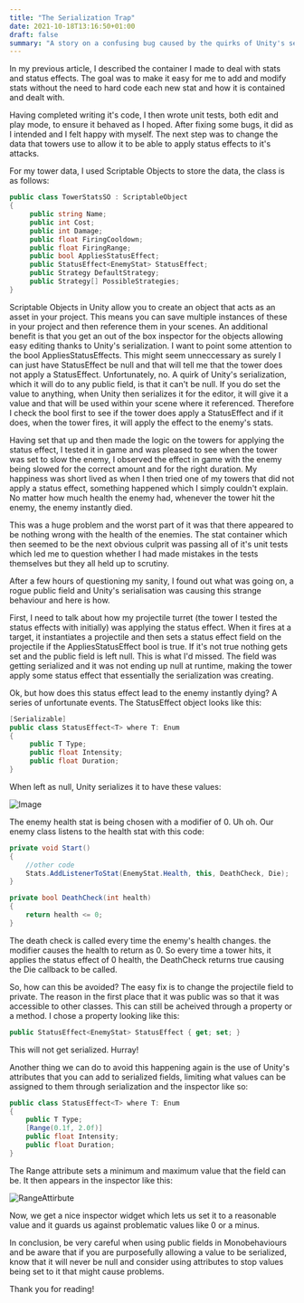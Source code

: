 ```yaml
---
title: "The Serialization Trap"
date: 2021-10-18T13:16:50+01:00
draft: false
summary: "A story on a confusing bug caused by the quirks of Unity's serialization and a small mistake."
---
```


In my previous article, I described the container I made to deal with stats and status effects. The goal was to make it easy for me to add and modify stats without the need to hard code each new stat and how it is contained and dealt with.

Having completed writing it's code, I then wrote unit tests, both edit and play mode, to ensure it behaved as I hoped. After fixing some bugs, it did as I intended and I felt happy with myself. The next step was to change the data that towers use to allow it to be able to apply status effects to it's attacks.

For my tower data, I used Scriptable Objects to store the data, the class is as follows:

```csharp
public class TowerStatsSO : ScriptableObject
{
	 public string Name;
	 public int Cost;
	 public int Damage;
	 public float FiringCooldown;
	 public float FiringRange;
	 public bool AppliesStatusEffect;
	 public StatusEffect<EnemyStat> StatusEffect;
	 public Strategy DefaultStrategy;
	 public Strategy[] PossibleStrategies;
}
```

Scriptable Objects in Unity allow you to create an object that acts as an asset in your project. This means you can save multiple instances of these in your project and then reference them in your scenes. An additional benefit is that you get an out of the box inspector for the objects allowing easy editing thanks to Unity's serialization. I want to point some attention to the bool AppliesStatusEffects. This might seem unneccessary as surely I can just have StatusEffect be null and that will tell me that the tower does not apply a StatusEffect. Unfortunately, no. A quirk of Unity's serialization, which it will do to any public field, is that it can't be null. If you do set the value to anything, when Unity then serializes it for the editor, it will give it a value and that will be used within your scene where it referenced. Therefore I check the bool first to see if the tower does apply a StatusEffect and if it does, when the tower fires, it will apply the effect to the enemy's stats.

Having set that up and then made the logic on the towers for applying the status effect, I tested it in game and was pleased to see when the tower was set to slow the enemy, I observed the effect in game with the enemy being slowed for the correct amount and for the right duration. My happiness was short lived as when I then tried one of my towers that did not apply a status effect, something happened which I simply couldn't explain. No matter how much health the enemy had, whenever the tower hit the enemy, the enemy instantly died.

This was a huge problem and the worst part of it was that there appeared to be nothing wrong with the health of the enemies. The stat container which then seemed to be the next obvious culprit was passing all of it's unit tests which led me to question whether I had made mistakes in the tests themselves but they all held up to scrutiny.

After a few hours of questioning my sanity, I found out what was going on, a rogue public field and Unity's serialisation was causing this strange behaviour and here is how.

First, I need to talk about how my projectile turret (the tower I tested the status effects with initially) was applying the status effect. When it fires at a target, it instantiates a projectile and then sets a status effect field on the projectile if the AppliesStatusEffect bool is true. If it's not true nothing gets set and the public field is left null. This is what I'd missed. The field was getting serialized and it was not ending up null at runtime, making the tower apply some status effect that essentially the serialization was creating.

Ok, but how does this status effect lead to the enemy instantly dying? A series of unfortunate events. The StatusEffect object looks like this:

```csharp
[Serializable]
public class StatusEffect<T> where T: Enum
{
	 public T Type;
	 public float Intensity;
	 public float Duration;
}
```

When left as null, Unity serializes it to have these values:

![Image](/Serialize.png)

The enemy health stat is being chosen with a modifier of 0. Uh oh. Our enemy class listens to the health stat with this code:

```csharp
private void Start()
{
	//other code
	Stats.AddListenerToStat(EnemyStat.Health, this, DeathCheck, Die);
}

private bool DeathCheck(int health)
{
	return health <= 0;
}
```

The death check is called every time the enemy's health changes. the modifier causes the health to return as 0. So every time a tower hits, it applies the status effect of 0 health, the DeathCheck returns true causing the Die callback to be called.

So, how can this be avoided? The easy fix is to change the projectile field to private. The reason in the first place that it was public was so that it was accessible to other classes. This can still be acheived through a property or a method. I chose a property looking like this:

```csharp
public StatusEffect<EnemyStat> StatusEffect { get; set; }
```

This will not get serialized. Hurray!

Another thing we can do to avoid this happening again is the use of Unity's attributes that you can add to serialized fields, limiting what values can be assigned to them through serialization and the inspector like so:

```csharp
public class StatusEffect<T> where T: Enum
{
	public T Type;
	[Range(0.1f, 2.0f)]
	public float Intensity;
	public float Duration;
}
```

The Range attribute sets a minimum and maximum value that the field can be. It then appears in the inspector like this:

![RangeAttirbute](/RangeAttribute.png)

Now, we get a nice inspector widget which lets us set it to a reasonable value and it guards us against problematic values like 0 or a minus.

In conclusion, be very careful when using public fields in Monobehaviours and be aware that if you are purposefully allowing a value to be serialized, know that it will never be null and consider using attributes to stop values being set to it that might cause problems.

Thank you for reading!
